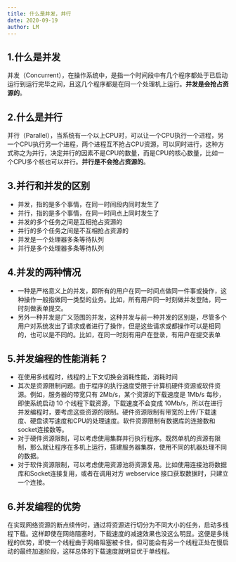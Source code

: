 ```yaml
---
title: 什么是并发，并行
date: 2020-09-19
author: LM
---
```


## 1.什么是并发

并发（Concurrent），在操作系统中，是指一个时间段中有几个程序都处于已启动运行到运行完毕之间，且这几个程序都是在同一个处理机上运行。**并发是会抢占资源的**。

## 2.什么是并行

并行（Parallel），当系统有一个以上CPU时，可以让一个CPU执行一个进程，另一个CPU执行另一个进程，两个进程互不抢占CPU资源，可以同时进行，这种方式称之为并行，决定并行的因素不是CPU的数量，而是CPU的核心数量，比如一个CPU多个核也可以并行。**并行是不会抢占资源的**。

## 3.并行和并发的区别

- 并发，指的是多个事情，在同一时间段内同时发生了
- 并行，指的是多个事情，在同一时间点上同时发生了
- 并发的多个任务之间是互相抢占资源的
- 并行的多个任务之间是不互相抢占资源的
- 并发是一个处理器多条等待队列
- 并行是多个处理器多条等待队列

## 4.并发的两种情况

- 一种是严格意义上的并发，即所有的用户在同一时间点做同一件事或操作，这种操作一般指做同一类型的业务。比如，所有用户同一时刻做并发登陆，同一时刻做表单提交。
- 另外一种并发是广义范围的并发，这种并发与前一种并发的区别是，尽管多个用户对系统发出了请求或者进行了操作，但是这些请求或都操作可以是相同的，也可以是不同的。比如，在同一时刻有用户在登录，有用户在提交表单

## 5.并发编程的性能消耗？

- 在使用多线程时，线程的上下文切换会消耗性能，消耗时间
- 其次是资源限制问题。由于程序的执行速度受限于计算机硬件资源或软件资源。例如，服务器的带宽只有 2Mb/s，某个资源的下载速度是 1Mb/s 每秒，即使系统启动 10 个线程下载资源，下载速度不会变成 10Mb/s，所以在进行并发编程时，要考虑这些资源的限制。硬件资源限制有带宽的上传/下载速度、硬盘读写速度和CPU的处理速度。软件资源限制有数据库的连接数和socket连接数等。
- 对于硬件资源限制，可以考虑使用集群并行执行程序。既然单机的资源有限制，那么就让程序在多机上运行，搭建服务器集群，使用不同的机器处理不同的数据。
- 对于软件资源限制，可以考虑使用资源池将资源复用。比如使用连接池将数据库和Socket连接复用，或者在调用对方 webservice 接口获取数据时，只建立一个连接。

## 6.并发编程的优势

在实现网络资源的断点续传时，通过将资源进行切分为不同大小的任务，启动多线程下载。这样即使在网络阻塞时，下载速度的减速效果也没这么明显。这便是多线程的优势，即使一个线程由于网络阻塞被卡住，但可能会有另一个线程正处在慢启动的最终加速阶段，这样总体的下载速度就明显优于单线程。